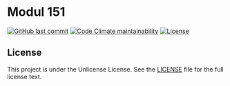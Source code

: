 # Modul 151

[![GitHub last commit](https://img.shields.io/github/last-commit/ursinn/schule-m151?logo=github&style=for-the-badge)](https://github.com/ursinn/schule-m151/commits)
[![Code Climate maintainability](https://img.shields.io/codeclimate/maintainability/ursinn/schule-m151?logo=codeclimate&style=for-the-badge)](https://codeclimate.com/github/ursinn/schule-m151)
[![License](https://img.shields.io/github/license/ursinn/schule-m151?style=for-the-badge)](https://github.com/ursinn/schule-m151/blob/main/LICENSE)

## License

This project is under the Unlicense License. See the [LICENSE](https://github.com/ursinn/schule-m151/blob/main/LICENSE)
file for the full license text.
